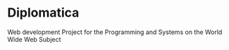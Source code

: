# Diplomatica
Web development Project for the Programming and Systems on the World Wide Web Subject
